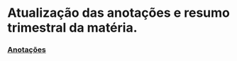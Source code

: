 # Atualização das anotações e resumo trimestral da matéria.
### <a href="https://www.evernote.com/shard/s499/sh/f3ce82a9-d6c3-a786-bb3d-2b0965bb175b/16a658a28c280ca9807b047d54c6ee8c">Anotações</a>
